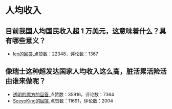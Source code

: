 # 人均收入
## 目前我国人均国民收入超 1 万美元，这意味着什么？具有哪些意义？
- [leo的回答](https://www.zhihu.com/question/468450279/answer/1966677724),点赞数：22348，评论数：1367
## 像瑞士这种超发达国家人均收入这么高，脏活累活险活由谁来做呢？
- [透明的魔方的回答](https://www.zhihu.com/question/338599904/answer/810509241),点赞数：35916，评论数：7364
- [SeeyoKing的回答](https://www.zhihu.com/question/338599904/answer/-2102148346),点赞数：11691，评论数：2004
